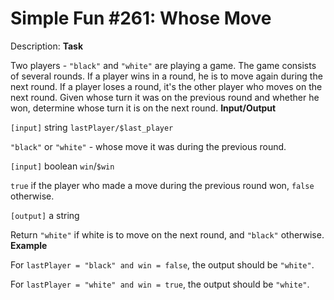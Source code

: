 # Simple Fun #261: Whose Move
Description:
**Task**

Two players - ```"black"``` and ```"white"``` are playing a game. The game consists of several rounds. If a player wins in a round, he is to move again during the next round. If a player loses a round, it's the other player who moves on the next round. Given whose turn it was on the previous round and whether he won, determine whose turn it is on the next round.
**Input/Output**

```[input]``` string ```lastPlayer/$last_player```

```"black"``` or ```"white"``` - whose move it was during the previous round.

```[input]``` boolean ```win```/```$win```

```true``` if the player who made a move during the previous round won, ```false``` otherwise.

```[output]``` a string

Return ```"white"``` if white is to move on the next round, and ```"black"``` otherwise.
**Example**

For ```lastPlayer = "black" and win = false```, the output should be ```"white"```.

For ```lastPlayer = "white" and win = true```, the output should be ```"white"```.
